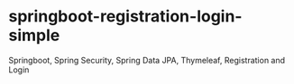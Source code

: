 # springboot-registration-login-simple
Springboot, Spring Security, Spring Data JPA, Thymeleaf, Registration and Login
